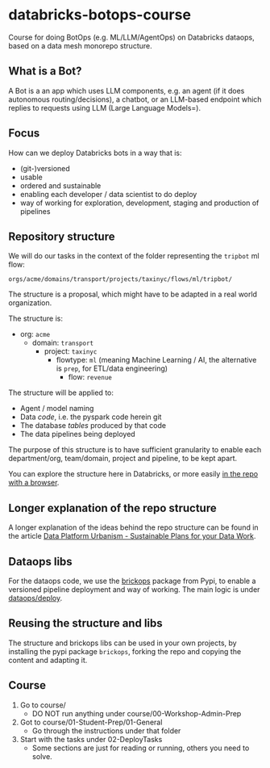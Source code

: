 # databricks-botops-course

Course for doing BotOps (e.g. ML/LLM/AgentOps) on Databricks dataops, based on a data mesh monorepo structure.


## What is a Bot?

A Bot is a an app which uses LLM components, e.g. an agent (if it does autonomous routing/decisions), a chatbot,
or an LLM-based endpoint which replies to requests using LLM (Large Language Models=).

## Focus

How can we deploy Databricks bots in a way that is:

- (git-)versioned
- usable
- ordered and sustainable
- enabling each developer / data scientist to do deploy
- way of working for exploration, development, staging and production of pipelines

## Repository structure

We will do our tasks in the context of the folder representing the `tripbot` ml flow:

`orgs/acme/domains/transport/projects/taxinyc/flows/ml/tripbot/`

The structure is a proposal, which might have to be adapted in a real world organization.

The structure is:

- org: `acme`
    - domain: `transport`
        - project: `taxinyc`
            - flowtype: `ml` (meaning Machine Learning / AI, the alternative is `prep`, for ETL/data engineering)
                - flow: `revenue` 

The structure will be applied to:

- Agent / model naming
- Data *code*, i.e. the pyspark code herein git
- The database *tables* produced by that code
- The data pipelines being deployed

The purpose of this structure is to have sufficient granularity to enable each department/org, team/domain, project and pipeline, to be kept apart.

You can explore the structure here in Databricks, or more easily [in the repo with a browser](https://github.com/paalvibe/databricks-botops-course).

## Longer explanation of the repo structure

A longer explanation of the ideas behind the repo structure can be found in the article [Data Platform Urbanism - Sustainable Plans for your Data Work](https://www.linkedin.com/pulse/data-platform-urbanism-sustainable-plans-your-work-p%25C3%25A5l-de-vibe/).

## Dataops libs

For the dataops code, we use the [brickops](https://github.com/brickops/brickops) package from Pypi, to enable a versioned pipeline deployment and way of working. The main logic is under [dataops/deploy](https://github.com/brickops/brickops/blob/main/brickops/dataops/deploy/autojob.py).

## Reusing the structure and libs

The structure and brickops libs can be used in your own projects, by installing the pypi package `brickops`, 
forking the repo and copying the content and adapting it.

## Course

1. Go to course/
   - DO NOT run anything under course/00-Workshop-Admin-Prep
2. Got to course/01-Student-Prep/01-General
   - Go through the instructions under that folder
3. Start with the tasks under 02-DeployTasks
   - Some sections are just for reading or running, others you need to solve.